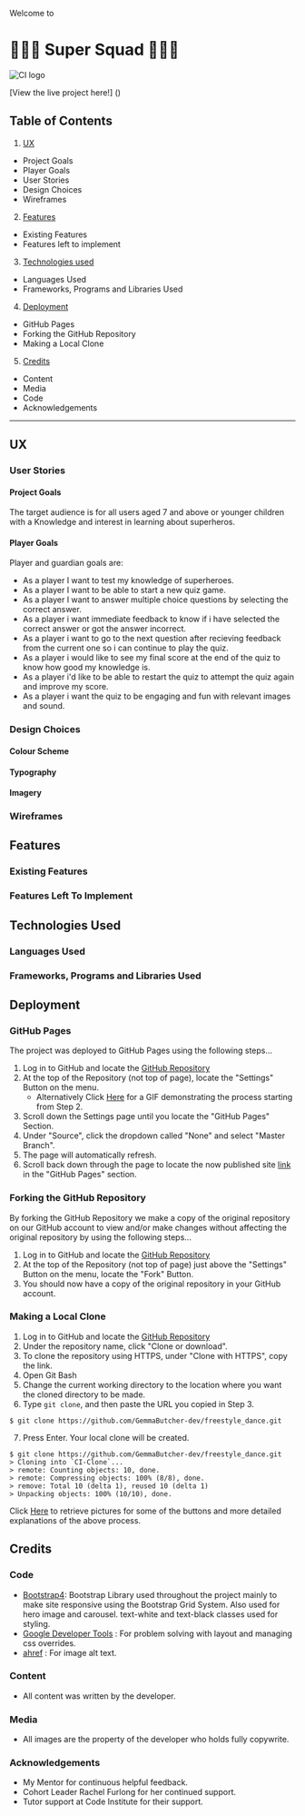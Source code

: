 Welcome to

# 🦸🏻‍♀️ Super Squad 🦸🏼‍♂️
![CI logo](https://codeinstitute.s3.amazonaws.com/fullstack/ci_logo_small.png)

[View the live project here!] ()

## Table of Contents
1. [UX](#ux)

  * Project Goals
  * Player Goals 
  * User Stories  
  * Design Choices
  * Wireframes

2. [Features](#features)

  * Existing Features
  * Features left to implement

3. [Technologies used](#technologies-used)

  * Languages Used
  * Frameworks, Programs and Libraries Used

4. [Deployment](#deployment)

  * GitHub Pages
  * Forking the GitHub Repository
  * Making a Local Clone

5. [Credits](#credits)

  * Content
  * Media
  * Code
  * Acknowledgements

------

## UX

### User Stories

#### Project Goals

The target audience is for all users aged 7 and above or younger children with a Knowledge and interest in learning about superheros.

#### Player Goals

Player and guardian goals are:

 * As a player I want to test my knowledge of superheroes.
 * As a player I want to be able to start a new quiz game.
 * As a player I want to answer multiple choice questions by selecting the correct answer.
 * As a player i want immediate feedback to know if i have selected the correct answer or got the answer 
  incorrect.
 * As a player i want to go to the next question after recieving feedback from the current one so i can        continue to play the quiz.
 * As a player i would like to see my final score at the end of the quiz to know how good my knowledge is.
 * As a player i'd like to be able to restart the quiz to attempt the quiz again and improve my score.
 * As a player i want the quiz to be engaging and fun with relevant images and sound.

### Design Choices

#### Colour Scheme

#### Typography

#### Imagery

### Wireframes

## Features

### Existing Features

### Features Left To Implement

## Technologies Used

### Languages Used

### Frameworks, Programs and Libraries Used

## Deployment

### GitHub Pages

The project was deployed to GitHub Pages using the following steps...

1. Log in to GitHub and locate the [GitHub Repository](https://github.com/GemmaButcher-dev/freestyle_dance.git)
2. At the top of the Repository (not top of page), locate the "Settings" Button on the menu.
    - Alternatively Click [Here](https://raw.githubusercontent.com/) for a GIF demonstrating the process starting from Step 2.
3. Scroll down the Settings page until you locate the "GitHub Pages" Section.
4. Under "Source", click the dropdown called "None" and select "Master Branch".
5. The page will automatically refresh.
6. Scroll back down through the page to locate the now published site [link](https://gemmabutcher-dev.github.io/freestyle_dance/) in the "GitHub Pages" section.

### Forking the GitHub Repository

By forking the GitHub Repository we make a copy of the original repository on our GitHub account to view and/or make changes without affecting the original repository by using the following steps...

1. Log in to GitHub and locate the [GitHub Repository](https://github.com/GemmaButcher-dev/freestyle_dance.git)
2. At the top of the Repository (not top of page) just above the "Settings" Button on the menu, locate the "Fork" Button.
3. You should now have a copy of the original repository in your GitHub account.

### Making a Local Clone

1. Log in to GitHub and locate the [GitHub Repository](https://github.com/GemmaButcher-dev/freestyle_dance.git)
2. Under the repository name, click "Clone or download".
3. To clone the repository using HTTPS, under "Clone with HTTPS", copy the link.
4. Open Git Bash
5. Change the current working directory to the location where you want the cloned directory to be made.
6. Type `git clone`, and then paste the URL you copied in Step 3.

```
$ git clone https://github.com/GemmaButcher-dev/freestyle_dance.git
```

7. Press Enter. Your local clone will be created.

```
$ git clone https://github.com/GemmaButcher-dev/freestyle_dance.git
> Cloning into `CI-Clone`...
> remote: Counting objects: 10, done.
> remote: Compressing objects: 100% (8/8), done.
> remove: Total 10 (delta 1), reused 10 (delta 1)
> Unpacking objects: 100% (10/10), done.
```

Click [Here](https://help.github.com/en/github/creating-cloning-and-archiving-repositories/cloning-a-repository#cloning-a-repository-to-github-desktop) to retrieve pictures for some of the buttons and more detailed explanations of the above process.

## Credits

### Code

  * [Bootstrap4](https://getbootstrap.com/docs/4.4/getting-started/introduction/): Bootstrap Library used throughout the 
    project mainly to make site responsive using the Bootstrap Grid System. Also used for hero image and carousel. text-white and text-black classes used for styling.
  * [Google Developer Tools](https://developer.chrome.com/docs/devtools) : For problem solving with layout and managing css 
    overrides.
  * [ahref](https://ahrefs.com/writing-tools/img-alt-text-generator) : For image alt text.

### Content

  * All content was written by the developer.

### Media

  * All images are the property of the developer who holds fully copywrite.

### Acknowledgements

  * My Mentor for continuous helpful feedback.
  * Cohort Leader Rachel Furlong for her continued support.
  * Tutor support at Code Institute for their support.